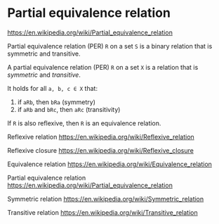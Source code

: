 # Partial equivalence relation

https://en.wikipedia.org/wiki/Partial_equivalence_relation

Partial equivalence relation (PER) `R` on a set `S` is a binary relation that is symmetric and transitive.

A partial equivalence relation (PER) `R` on a set `X` is a relation that is _symmetric_ and _transitive_.

It holds for all `a, b, c ∈ X` that:
1. if `aRb`, then `bRa` (symmetry)
2. if `aRb` and `bRc`, then `aRc` (transitivity)

If `R` is also reflexive, then `R` is an equivalence relation.







Reflexive relation
https://en.wikipedia.org/wiki/Reflexive_relation

Reflexive closure
https://en.wikipedia.org/wiki/Reflexive_closure

Equivalence relation
https://en.wikipedia.org/wiki/Equivalence_relation

Partial equivalence relation
https://en.wikipedia.org/wiki/Partial_equivalence_relation

Symmetric relation
https://en.wikipedia.org/wiki/Symmetric_relation

Transitive relation
https://en.wikipedia.org/wiki/Transitive_relation
